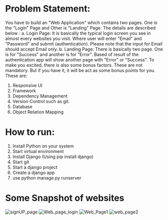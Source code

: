 # Problem Statement:
You have to build an "Web Application" which contains two pages. One is the "Login" Page and Other is "Landing" Page. The details are described below : a. Login Page: 
It is basically the typical login screen you see in almost every websites you visit. 
Where user will enter "Email" and "Password" and submit 
(authentication). 
Please note that the input for Email should accept Email only. 
b. Landing Page: 
There is basically two page. One is for "Success" and another is for "Error". 
Based of result of the authentication app will show another page with "Error" or "Success". 
To make you excited, there is also some bonus factors. These are not mandatory. But if you have it, it will be act as some bonus points for you. These are: 
1. Responsive UI 
2. Framework 
3. Dependency Management 
4. Version Control such as git. 
5. Database 
6. Object Relation Mapping 




# How to run:
1. Install Python on your system
2. Start virtual environment
3. Install Django (Using pip install django)
4. Start git
5. Start a django project
6. Create a django app
7. use python manage.py runserver
# Some Snapshot of websites 
![signUP_page](https://user-images.githubusercontent.com/55923593/123591722-2cf00000-d80e-11eb-9587-7775316c6255.png)
![Web_page_login](https://user-images.githubusercontent.com/55923593/123591775-3aa58580-d80e-11eb-940e-43af8caf3185.png)
![Web_Page1](https://user-images.githubusercontent.com/55923593/123591804-4133fd00-d80e-11eb-8f58-493f80997cdb.png)
![web_page2](https://user-images.githubusercontent.com/55923593/123591822-47c27480-d80e-11eb-85cb-d5ddcb776342.png)
